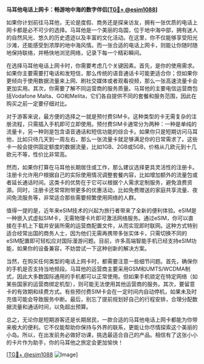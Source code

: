 **马耳他电话上网卡：畅游地中海的数字伴侣[[TG💪+ @esim1088](https://t.me/s/esim1088)]**

如果你计划前往马耳他，无论是度假、商务还是探亲访友，拥有一张优质的电话上网卡都是必不可少的选择。马耳他是一个美丽的岛国，位于地中海中部，拥有迷人的自然风光、悠久的历史遗迹以及丰富的文化活动。在这里，你不仅能够享受阳光沙滩，还能感受到浓厚的地中海风情。而一张合适的电话上网卡，则能让你随时随地保持联络，并畅快地浏览网络，记录下每一个精彩瞬间。

在选择马耳他电话上网卡时，你需要考虑几个关键因素。首先，是你的使用需求。如果你主要需要打电话和发短信，那么传统的语音通话卡可能更适合你；但如果你更倾向于使用数据流量来上网、刷社交媒体或者观看视频，那么一张高速流量卡会更加实用。其次，你需要了解不同运营商的服务质量。马耳他的主要电信运营商包括Vodafone Malta、GO和Melita，它们各自提供不同的套餐和服务范围，因此在购买之前一定要仔细对比。

对于游客来说，最方便的选择之一就是预付费SIM卡。这种类型的卡无需复杂的注册流程，只需插入手机即可立即使用。预付费SIM卡通常分为两种：一种是单纯的流量卡，另一种则是包含语音通话和短信功能的综合卡。如果你只是短期访问马耳他，比如只待几天到一周左右，那么一张流量卡就足够满足你的日常需求了。这些卡一般会提供固定额度的数据流量，比如1GB、2GB或5GB，价格从几欧元到十几欧元不等，性价比非常高。

然而，如果你打算在马耳他长期居住或工作，那么建议选择更具灵活性的注册卡。注册卡允许用户根据自己的实际使用情况调整套餐内容，比如增加额外的流量包或者延长通话时间。这类卡的优势在于它可以根据个人需求定制服务，避免浪费资源。同时，注册卡还常常附带更多的优惠活动，比如免费赠送的家庭共享流量、夜间免流服务等，非常适合那些需要频繁使用网络的人群。

值得一提的是，近年来eSIM技术的兴起为旅行者带来了全新的便利体验。eSIM是一种嵌入式虚拟SIM卡，无需物理卡片即可激活网络服务。通过eSIM，你可以直接在手机上下载并安装所需的运营商配置文件，从而实现即时联网。这种方式特别适合经常出国的商务人士，因为他们无需再携带多张实体卡，只需切换不同的eSIM配置即可轻松应对国际漫游问题。目前，许多高端智能手机已经支持eSIM功能，如果你的设备兼容，不妨尝试一下这种创新的解决方案。

当然，在购买任何类型的电话上网卡时，都需要注意一些细节问题。首先，确保你的手机是否支持当地频段。马耳他的运营商主要采用GSM和UMTS/WCDMA制式，因此大多数国际通用的手机都可以正常使用。但如果手机锁定在特定网络（如某些国家的运营商绑定机型），则可能无法使用其他运营商的服务。其次，要留意卡的有效期和续费方式。有些预付费SIM卡会在一定时间内自动停机，如果未及时充值可能会导致服务中断。最后，别忘了提前规划好自己的行程安排，合理分配数据流量和通话时间，以免超出预算。

总之，无论你是短期游客还是长期居民，一款合适的马耳他电话上网卡都能为你带来极大的便利。它不仅能帮助你保持与外界的联系，更能让你尽情探索这个美丽的小岛。所以，在出发前务必做好功课，挑选最适合自己的产品。相信有了这张小小的卡片作为助手，你的马耳他之旅定会更加愉快！

[[TG💪+ @esim1088](https://t.me/s/esim1088) ![Image](https://i.postimg.cc/4NQfJmqS/Snipaste-2025-05-13-00-14-12.png)]